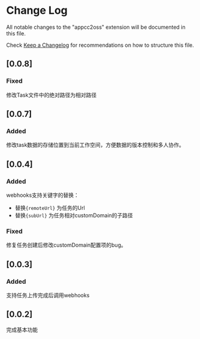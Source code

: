 # Change Log

All notable changes to the "appcc2oss" extension will be documented in this file.

Check [Keep a Changelog](http://keepachangelog.com/) for recommendations on how to structure this file.

## [0.0.8]
### Fixed
修改Task文件中的绝对路径为相对路径

## [0.0.7]
### Added
修改task数据的存储位置到当前工作空间，方便数据的版本控制和多人协作。

## [0.0.4]
### Added
webhooks支持关键字的替换：
- 替换```{remoteUrl}``` 为任务的Url
- 替换```{subUrl}``` 为任务相对customDomain的子路径
### Fixed
修复任务创建后修改customDomain配置项的bug。

## [0.0.3]
### Added
支持任务上传完成后调用webhooks

## [0.0.2]
完成基本功能